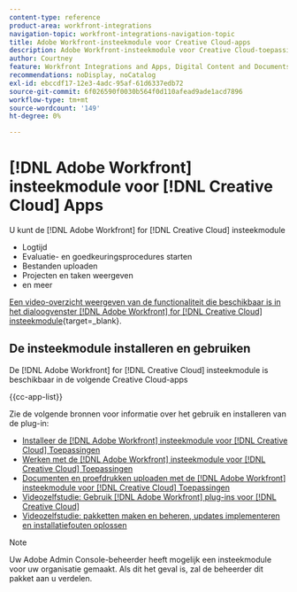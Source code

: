 ```yaml
---
content-type: reference
product-area: workfront-integrations
navigation-topic: workfront-integrations-navigation-topic
title: Adobe Workfront-insteekmodule voor Creative Cloud-apps
description: Adobe Workfront-insteekmodule voor Creative Cloud-toepassingen
author: Courtney
feature: Workfront Integrations and Apps, Digital Content and Documents
recommendations: noDisplay, noCatalog
exl-id: ebccdf17-12e3-4adc-95af-61d6337edb72
source-git-commit: 6f026590f0030b564f0d110afead9ade1acd7896
workflow-type: tm+mt
source-wordcount: '149'
ht-degree: 0%

---
```



# [!DNL Adobe Workfront] insteekmodule voor [!DNL Creative Cloud] Apps

<!--Audited: 12/2023-->

U kunt de [!DNL Adobe Workfront] for [!DNL Creative Cloud] insteekmodule

* Logtijd
* Evaluatie- en goedkeuringsprocedures starten
* Bestanden uploaden
* Projecten en taken weergeven
* en meer

[Een video-overzicht weergeven van de functionaliteit die beschikbaar is in het dialoogvenster [!DNL Adobe Workfront] for [!DNL Creative Cloud] insteekmodule](https://video.tv.adobe.com/v/3418801/){target=_blank}.

## De insteekmodule installeren en gebruiken

De [!DNL Adobe Workfront] for [!DNL Creative Cloud] insteekmodule is beschikbaar in de volgende Creative Cloud-apps

{{cc-app-list}}

Zie de volgende bronnen voor informatie over het gebruik en installeren van de plug-in:

* [Installeer de [!DNL Adobe Workfront] insteekmodule voor [!DNL Creative Cloud] Toepassingen](/help/quicksilver/workfront-integrations-and-apps/adobe-workfront-for-creative-cloud/wf-cc-install-toc.md)
* [Werken met de [!DNL Adobe Workfront] insteekmodule voor [!DNL Creative Cloud] Toepassingen](/help/quicksilver/workfront-integrations-and-apps/adobe-workfront-for-creative-cloud/wf-cc-manage-work-toc.md)
* [Documenten en proefdrukken uploaden met de [!DNL Adobe Workfront] insteekmodule voor [!DNL Creative Cloud] Toepassingen](/help/quicksilver/workfront-integrations-and-apps/adobe-workfront-for-creative-cloud/wf-cc-docs-proofs-toc.md)
* [Videozelfstudie: Gebruik [!DNL Adobe Workfront] plug-ins voor [!DNL Creative Cloud]](https://experienceleague.adobe.com/docs/workfront-learn/tutorials-workfront/integrations/adobe-creative-cloud/use-adobe-workfront-extensions-for-creative-cloud.html)
* [Videozelfstudie: pakketten maken en beheren, updates implementeren en installatiefouten oplossen](https://www.youtube.com/watch?v=zzvXNLIBzrc)

>[!NOTE]
>
>Uw Adobe Admin Console-beheerder heeft mogelijk een insteekmodule voor uw organisatie gemaakt. Als dit het geval is, zal de beheerder dit pakket aan u verdelen.
